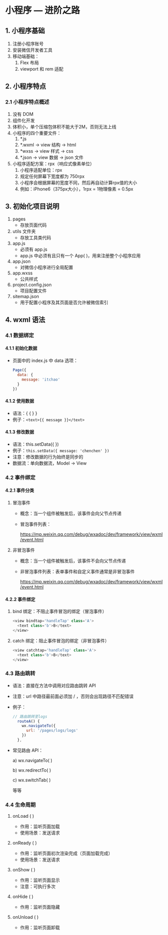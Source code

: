 # 小程序 — 进阶之路

## 1. 小程序基础 

1. 注册小程序账号
2. 安装微信开发者工具
3. 移动端基础：
   1. Flex 布局
   2. viewport 和 rem 适配

## 2. 小程序特点

### 2.1 小程序特点概述

1. 没有 DOM
2. 组件化开发
3. 体积小，单个压缩包体积不能大于2M，否则无法上线
4. 小程序的四个重要文件：
   1. *.js
   2. *.wxml -> view 结构 -> html
   3. *wxss -> view 样式 -> css
   4. *.json -> view 数据 -> json 文件
5. 小程序适配方案：rpx（响应式像素单位）
   1. 小程序适配单位：rpx
   2. 规定任何屏幕下宽度都为 750rpx
   3. 小程序会根据屏幕的宽度不同，然后再自动计算rpx值的大小
   4. 例如：iPhone6（375px大小），1rpx = 1物理像素 = 0.5px

## 3. 初始化项目说明

1. pages
   * 存放页面代码
2. utils 文件夹
   * 存放工具类代码
3. app.js
   * 必须有 app.js
   * app.js 中必须有且只有一个 App( )，用来注册整个小程序应用
4. app.json
   * 对微信小程序进行全局配置
5. app.wxss
   * 公共样式
6. project.config.json
   * 项目配置文件
7. sitemap.json
   * 用于配置小程序及其页面是否允许被微信索引

## 4. wxml 语法

 ### 4.1 数据绑定

#### 4.1.1 初始化数据

* 页面中的 index.js 中 data 选项：

  ```javascript
  Page({
    data: {
      message: 'itchao'
    }
  })
  ```

 #### 4.1.2 使用数据

* 语法：{ {  } }
* 例子：`<text>{{ message }}</text>`

#### 4.1.3 修改数据

* 语法：this.setData({ })
* 例子：`this.setData({ message: 'chenchen' })`
* 注意：修改数据的行为始终是同步的
* 数据流：单向数据流，Model -> View

### 4.2 事件绑定

#### 4.2.1 事件分类

1. 冒泡事件

   * 概念：当一个组件被触发后，该事件会向父节点传递

   * 冒泡事件列表：

     https://mp.weixin.qq.com/debug/wxadoc/dev/framework/view/wxml/event.html

2. 非冒泡事件

   * 概念：当一个组件被触发后，该事件不会向父节点传递

   * 非冒泡事件列表：表单事件和自定义事件通常是非冒泡事件

     https://mp.weixin.qq.com/debug/wxadoc/dev/framework/view/wxml/event.html

#### 4.2.2 事件绑定

1. bind 绑定：不阻止事件冒泡的绑定（冒泡事件）

   ```javascript
   <view bindtap='handleTap' class='A'>
     <text class='b'>B</text>
   </view>
   ```

   

2. catch 绑定：阻止事件冒泡的绑定（非冒泡事件）

   ```javascript
   <view catchtap='handleTap' class='A'>
     <text class='b'>B</text>
   </view>
   ```

### 4.3  路由跳转

* 语法：直接在方法中调用对应路由跳转 API

* 注意：url 中路径最前面必须加 / ，否则会出现路径不匹配错误

* 例子：

  ```javascript
  // 路由跳转至logs
    routeA() {
      wx.navigateTo({
        url: '/pages/logs/logs'
      })
    },
  ```

* 常见路由 API：

  a) wx.navigateTo( )

  b) wx.redirectTo( )

  c) wx.switchTab( )

  等等

### 4.4 生命周期

1. onLoad ( )
   * 作用：监听页面加载
   * 使用场景：发送请求

2. onReady ( )
   * 作用：监听页面初次渲染完成（页面加载完成）
   * 使用场景：发送请求
3. onShow ( )
   * 作用：监听页面显示
   * 注意：可执行多次
4. onHide ( )
   * 作用：监听页面隐藏
5. onUnload ( )
   * 作用：监听页面卸载

